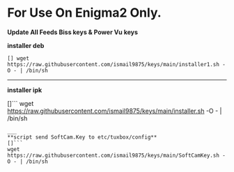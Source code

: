 # For Use On Enigma2 Only.

**Update All Feeds Biss keys & Power Vu keys**

**installer deb**
```
[] wget https://raw.githubusercontent.com/ismail9875/keys/main/installer1.sh -O - | /bin/sh
```
___
**installer ipk**

[]```
wget https://raw.githubusercontent.com/ismail9875/keys/main/installer.sh -O - | /bin/sh
```
___
**script send SoftCam.Key to etc/tuxbox/config**
[]```
wget https://raw.githubusercontent.com/ismail9875/keys/main/SoftCamKey.sh -O - | /bin/sh
```
